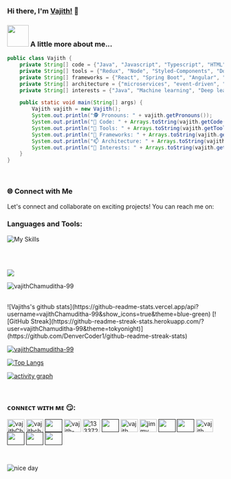 ### Hi there, I'm [Vajith!](https://github.com/vajithChamuditha-99) 👋

### <img src="https://media.giphy.com/media/VgCDAzcKvsR6OM0uWg/giphy.gif" width="50"> A little more about me...  

```java
public class Vajith {
    private String[] code = {"Java", "Javascript", "Typescript", "HTML", "CSS", "Python", "C#", "Php"};
    private String[] tools = {"Redux", "Node", "Styled-Components", "Docker", "Postman"};
    private String[] frameworks = {"React", "Spring Boot", "Angular", "Flask", "Vue.js", "React Native"};
    private String[] architecture = {"microservices", "event-driven", "design system pattern"};
    private String[] interests = {"Java", "Machine learning", "Deep learning", "NLP"};

    public static void main(String[] args) {
        Vajith vajith = new Vajith();
        System.out.println("🕵️ Pronouns: " + vajith.getPronouns());
        System.out.println("🔭 Code: " + Arrays.toString(vajith.getCode()));
        System.out.println("🌱 Tools: " + Arrays.toString(vajith.getTools()));
        System.out.println("👯 Frameworks: " + Arrays.toString(vajith.getFrameworks()));
        System.out.println("📫 Architecture: " + Arrays.toString(vajith.getArchitecture()));
        System.out.println("🚀 Interests: " + Arrays.toString(vajith.getInterests()));
    }
}
```
<br />

<h3 align="left"> 🌐 Connect with Me</h3>
Let's connect and collaborate on exciting projects! You can reach me on:

<h3 align="left">Languages and Tools:</h3>

![My Skills](https://skillicons.dev/icons?i=java,js,py,androidstudio,angular,aws,bash,bootstrap,css,dart,discord,docker,eclipse,figma,firebase,flask,flutter,git,githubactions,gcp,gradle,html,idea,jquery,kubernetes,linux,materialui,mongodb,mysql,nodejs,ps,php,spring,sqlite,tensorflow,vim,vscode,wordpress,xd)

<br/>
<br/>

![](https://visitor-badge.glitch.me/badge?page_id=vajithChamuditha-99)


<p>
    <img align="center" src="https://github-readme-streak-stats.herokuapp.com/?user=vajithChamuditha-99&theme=dark" alt="vajithChamuditha-99" />
</p>

<br />
![Vajiths's github stats](https://github-readme-stats.vercel.app/api?username=vajithChamuditha-99&show_icons=true&theme=blue-green) [![GitHub Streak](https://github-readme-streak-stats.herokuapp.com/?user=vajithChamuditha-99&theme=tokyonight)](https://github.com/DenverCoder1/github-readme-streak-stats)

<p align="left"> <a href="https://github.com/ryo-ma/github-profile-trophy"><img src="https://github-profile-trophy.vercel.app/?username=vajithChamuditha-99" alt="vajithChamuditha-99" /></a> </p>

[![Top Langs](https://github-readme-stats.vercel.app/api/top-langs/?username=vajithChamuditha-99&langs_count=8)](https://github.com/anuraghazra/github-readme-stats)

[![activity graph](https://activity-graph.herokuapp.com/graph?username=vajithChamuditha-99&theme=react-dark)](https://github.com/vajithChamuditha-99)

<br/>
<h3 align="left"><b>ᴄᴏɴɴᴇᴄᴛ ᴡɪᴛʜ ᴍᴇ 😏:</b></h3>

<p align="left">
<a href="https://codepen.io/vajithChamuditha-99" target="blank"><img align="center" src="https://cdn.jsdelivr.net/npm/simple-icons@3.0.1/icons/codepen.svg" alt="vajithChamuditha-99" height="30" width="40" /></a>
<a href="https://dev.to/vajithchamuditha99" target="blank"><img align="center" src="https://cdn.jsdelivr.net/npm/simple-icons@3.0.1/icons/dev-dot-to.svg" alt="vajithchamuditha99" height="30" width="40" /></a>
<a href="" target="blank"><img align="center" src="https://cdn.jsdelivr.net/npm/simple-icons@3.0.1/icons/twitter.svg" alt="" height="30" width="40" /></a>
<a href="http://linkedin.com/in/vajith-chamuditha-9545b7195" target="blank"><img align="center" src="https://cdn.jsdelivr.net/npm/simple-icons@3.0.1/icons/linkedin.svg" alt="vajith-chamuditha" height="30" width="40" /></a>
<a href="https://stackoverflow.com/users/13337229" target="blank"><img align="center" src="https://cdn.jsdelivr.net/npm/simple-icons@3.0.1/icons/stackoverflow.svg" alt="13337229" height="30" width="40" /></a>
<a href="" target="blank"><img align="center" src="https://cdn.jsdelivr.net/npm/simple-icons@3.0.1/icons/codesandbox.svg" alt="" height="30" width="40" /></a>
<a href="https://www.facebook.com/profile.php?id=100009414591598" target="blank"><img align="center" src="https://cdn.jsdelivr.net/npm/simple-icons@3.0.1/icons/facebook.svg" alt="vajith chamuditha" height="30" width="40" /></a>
<a href="https://instagram.com/jimmy_._dd?igshid=1844yyh2ve9j0" target="blank"><img align="center" src="https://cdn.jsdelivr.net/npm/simple-icons@3.0.1/icons/instagram.svg" alt="jimmy_._dd" height="30" width="40" /></a>
<a href="" target="blank"><img align="center" src="https://cdn.jsdelivr.net/npm/simple-icons@3.0.1/icons/behance.svg" alt="" height="30" width="40" /></a>
<a href="" target="blank"><img align="center" src="https://cdn.jsdelivr.net/npm/simple-icons@3.0.1/icons/medium.svg" alt="" height="30" width="40" /></a>
<a href="https://www.hackerrank.com/Vajithc" target="blank"><img align="center" src="https://cdn.jsdelivr.net/npm/simple-icons@3.0.1/icons/hackerrank.svg" alt="vajith chamuditha" height="30" width="40" /></a>
<a href="" target="blank"><img align="center" src="https://cdn.jsdelivr.net/npm/simple-icons@3.0.1/icons/leetcode.svg" alt="" height="30" width="40" /></a>
<a href="" target="blank"><img align="center" src="https://cdn.jsdelivr.net/npm/simple-icons@3.0.1/icons/topcoder.svg" alt="" height="30" width="40" /></a>
<a href="" target="blank"><img align="center" src="https://cdn.jsdelivr.net/npm/simple-icons@3.0.1/icons/discord.svg" alt="" height="30" width="40" /></a>
</p>

<br/>

![nice day](https://i.pinimg.com/originals/0c/ea/a2/0ceaa250a0d8142f300a87e5d104fbc2.gif)
